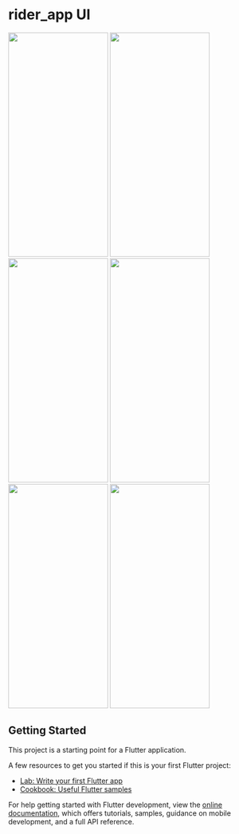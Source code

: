 # rider_app UI
<img src = "https://user-images.githubusercontent.com/94740513/208284610-2b8308b2-60e7-48d9-8f98-b488d2a5c4d7.jpg" width = "200" height = "450">

<img src = "https://user-images.githubusercontent.com/94740513/208284613-79d95411-9fec-4871-982b-da38fc77020d.jpg" width = "200" height = "450">

<img src = "https://user-images.githubusercontent.com/94740513/208284617-91d2c0ee-d7f3-47f4-b130-a553786e43eb.jpg" width = "200" height = "450">

<img src = "https://user-images.githubusercontent.com/94740513/208284622-93a46baf-1d1f-4a3d-ab5e-916d3a1859bf.jpg" width = "200" height = "450">

<img src = "https://user-images.githubusercontent.com/94740513/208284631-351421fc-7d68-4ac6-81f7-a6d028e00986.jpg" width = "200" height = "450">

<img src = "https://user-images.githubusercontent.com/94740513/208284641-739b0597-2d14-448f-898e-d699fb9f81b0.jpg" width = "200" height = "450">





## Getting Started

This project is a starting point for a Flutter application.

A few resources to get you started if this is your first Flutter project:

- [Lab: Write your first Flutter app](https://docs.flutter.dev/get-started/codelab)
- [Cookbook: Useful Flutter samples](https://docs.flutter.dev/cookbook)

For help getting started with Flutter development, view the
[online documentation](https://docs.flutter.dev/), which offers tutorials,
samples, guidance on mobile development, and a full API reference.
